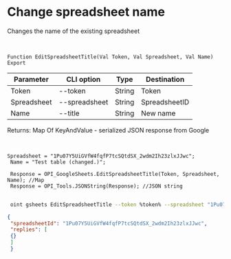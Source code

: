 ﻿---
sidebar_position: 3
---

# Change spreadsheet name
 Changes the name of the existing spreadsheet


<br/>


`Function EditSpreadsheetTitle(Val Token, Val Spreadsheet, Val Name) Export`

 | Parameter | CLI option | Type | Destination |
 |-|-|-|-|
 | Token | --token | String | Token |
 | Spreadsheet | --spreadsheet | String | SpreadsheetID |
 | Name | --title | String | New name |

 
 Returns: Map Of KeyAndValue - serialized JSON response from Google

<br/>




```bsl title="Code example"
Spreadsheet = "1Pu07Y5UiGVfW4fqfP7tcSQtdSX_2wdm2Ih23zlxJJwc";
 Name = "Test table (changed.)";
 
 Response = OPI_GoogleSheets.EditSpreadsheetTitle(Token, Spreadsheet, Name); //Map
 Response = OPI_Tools.JSONString(Response); //JSON string
```
	


```sh title="CLI command example"
 
 oint gsheets EditSpreadsheetTitle --token %token% --spreadsheet "1Pu07Y5UiGVfW4fqfP7tcSQtdSX_2wdm2Ih23zlxJJwc" --title "Test table (changed.)"

```

```json title="Result"
{
 "spreadsheetId": "1Pu07Y5UiGVfW4fqfP7tcSQtdSX_2wdm2Ih23zlxJJwc",
 "replies": [
 {}
 ]
 }
```
